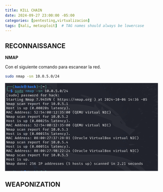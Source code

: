 ```yaml
---
title: KILL CHAIN
date: 2024-09-27 23:00:00 -05:00
categories: [pentesting,virtualizacion]
tags: [kali, metasploit]  # TAG names should always be lowercase
---
```



## RECONNAISSANCE

**NMAP**

Con el siguiente comando para escanear la red.

```bash
sudo nmap -sn 10.0.5.0/24
```

![alt text](/assets/images/nmap1.png)

## WEAPONIZATION
